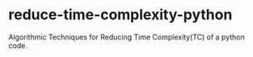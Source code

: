 # reduce-time-complexity-python
Algorithmic Techniques for Reducing Time Complexity(TC) of a python code.
